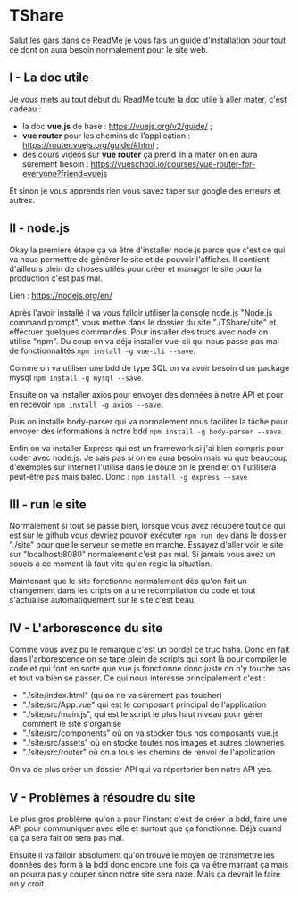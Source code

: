 # TShare

Salut les gars dans ce ReadMe je vous fais un guide d'installation pour tout ce dont on aura besoin normalement pour le site web.

## I - La doc utile

Je vous mets au tout début du ReadMe toute la doc utile à aller mater, c'est cadeau :

* la doc **vue.js** de base : https://vuejs.org/v2/guide/ ;
* **vue router** pour les chemins de l'application : https://router.vuejs.org/guide/#html ;
* des cours vidéos sur **vue router** ça prend 1h à mater on en aura sûrement besoin : https://vueschool.io/courses/vue-router-for-everyone?friend=vuejs

Et sinon je vous apprends rien vous savez taper sur google des erreurs et autres.

## II - node.js

Okay la première étape ça va être d'installer node.js parce que c'est ce qui va nous permettre de générer le site et de pouvoir l'afficher. Il contient d'ailleurs plein de choses utiles pour créer et manager le site pour la production c'est pas mal.

Lien : https://nodejs.org/en/

Après l'avoir installé il va vous falloir utiliser la console node.js "Node.js command prompt", vous mettre dans le dossier du site "./TShare/site" et effectuer quelques commandes. Pour installer des trucs avec node on utilise "npm". Du coup on va déjà installer vue-cli qui nous passe pas mal de fonctionnalités `npm install -g vue-cli --save`. 

Comme on va utiliser une bdd de type SQL on va avoir besoin d'un package mysql `npm install -g mysql --save`.

Ensuite on va installer axios pour envoyer des données à notre API et pour en recevoir `npm install -g axios --save`. 

Puis on installe body-parser qui va normalement nous faciliter la tâche pour envoyer des informations à notre bdd `npm install -g body-parser --save`.

Enfin on va installer Express qui est un framework si j'ai bien compris pour coder avec node.js. Je sais pas si on en aura besoin mais vu que beaucoup d'exemples sur internet l'utilise dans le doute on le prend et on l'utilisera peut-être pas mais balec. Donc : `npm install -g express --save`

## III - run le site

Normalement si tout se passe bien, lorsque vous avez récupéré tout ce qui est sur le github vous devriez pouvoir exécuter `npm run dev` dans le dossier "./site" pour que le serveur se mette en marche. Essayez d'aller voir le site sur "localhost:8080" normalement c'est pas mal. Si jamais vous avez un soucis à ce moment là faut vite qu'on règle la situation.

Maintenant que le site fonctionne normalement dès qu'on fait un changement dans les cripts on a une recompilation du code et tout s'actualise automatiquement sur le site c'est beau.

## IV - L'arborescence du site

Comme vous avez pu le remarque c'est un bordel ce truc haha. Donc en fait dans l'arborescence on se tape plein de scripts qui sont là pour compiler le code et qui font en sorte que vue.js fonctionne donc juste on n'y touche pas et tout va bien se passer. Ce qui nous intéresse principalement c'est :

* "./site/index.html" (qu'on ne va sûrement pas toucher) 
* "./site/src/App.vue" qui est le composant principal de l'application
* "./site/src/main.js", qui est le script le plus haut niveau pour gérer comment le site s'organise
* "./site/src/components" où on va stocker tous nos composants vue.js
* "./site/src/assets" où on stocke toutes nos images et autres clowneries
* "./site/src/router" où on a tous les chemins de renvoi de l'application

On va de plus créer un dossier API qui va répertorier ben notre API yes.

## V - Problèmes à résoudre du site

Le plus gros problème qu'on a pour l'instant c'est de créer la bdd, faire une API pour communiquer avec elle et surtout que ça fonctionne. Déjà quand ça ça sera fait on sera pas mal. 

Ensuite il va falloir absolument qu'on trouve le moyen de transmettre les données des form à la bdd donc encore une fois ça va être marrant ça mais on pourra pas y couper sinon notre site sera naze. Mais ça devrait le faire on y croit.